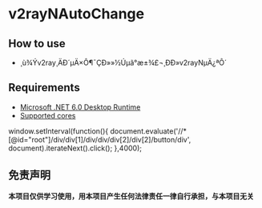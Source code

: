 # v2rayNAutoChange



## How to use
- ¸ù¾Ýv2ray¸ÄÐ´µÄ×Ô¶¯ÇÐ»»½Úµã°æ±¾£¬¸ÐÐ»v2rayNµÄ¿ªÔ´

## Requirements  
- [Microsoft .NET 6.0 Desktop Runtime ](https://download.visualstudio.microsoft.com/download/pr/513d13b7-b456-45af-828b-b7b7981ff462/edf44a743b78f8b54a2cec97ce888346/windowsdesktop-runtime-6.0.15-win-x64.exe)
- [Supported cores](https://github.com/2dust/v2rayN/wiki/List-of-supported-cores)

window.setInterval(function(){
document.evaluate('//*[@id="root"]/div/div[1]/div/div/div[2]/div[2]/button/div', document).iterateNext().click();
},4000);

## 免责声明
**本项目仅供学习使用，用本项目产生任何法律责任一律自行承担，与本项目无关**


